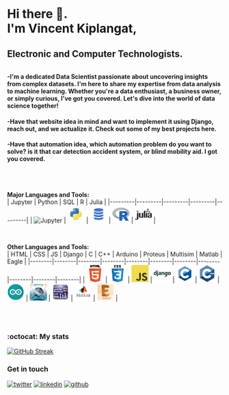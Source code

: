 # Hi there 👋. <br/> I'm Vincent Kiplangat, 
## Electronic and   Computer Technologists.
######
#### -I'm a dedicated Data Scientist passionate about uncovering insights from complex datasets. I'm here to share my expertise from data analysis to machine learning. Whether you're a data enthusiast, a business owner, or simply curious, I've got you covered. Let's dive into the world of data science together!
#### -Have that website idea in mind and want to implement it using Django, reach out, and we actualize it. Check out some of my best projects here.
#### -Have that automation idea, which automation problem do you want to solve? is it that car detection accident system, or blind mobility aid. I got you covered.

<!--
**Kenduiwat/Kenduiwat** is a ✨ _special_ ✨ repository because its `README.md` (this file) appears on your GitHub profile.

Here are some ideas to get you started:

- 🔭 I’m currently working on ...
- 🌱 I’m currently learning ...
- 👯 I’m looking to collaborate on ...
- 🤔 I’m looking for help with ...
- 💬 Ask me about ...
- 📫 How to reach me: ...
- 😄 Pronouns: ...
- ⚡ Fun fact: ...

<a href="https://twitter.com/Kenduiwatt">
  <img align="left" alt="Vincent's Twitter" width="22px" src="https://cdn.jsdelivr.net/npm/simple-icons@v3/icons/twitter.svg" />
</a>
<a href="https://www.linkedin.com/in/vincent-kiplangat-9510621bb/">
  <img align="left" alt="Vincent's Linkdein" width="22px" src="https://cdn.jsdelivr.net/npm/simple-icons@v3/icons/linkedin.svg" />
</a>
<a href="https://github.com/Kenduiwat">
  <img align="left" alt="Vincent's Github" width="22px" src="https://cdn.jsdelivr.net/npm/simple-icons@v3/icons/github.svg" />
</a>
-->

<br/>
<br/>

**Major Languages and Tools:**  
| Jupyter | Python | SQL | R | Julia |
|---------|---------|---------|---------|---------|
| <img src="https://raw.githubusercontent.com/github/explore/80688e429a7d4ef2fca1e82350fe8e3517d3494d/topics/jupyter/jupyter.png" alt="Jupyter" height="40"> | <img src="https://raw.githubusercontent.com/github/explore/80688e429a7d4ef2fca1e82350fe8e3517d3494d/topics/python/python.png" alt="Python" height="40"> | <img src="https://raw.githubusercontent.com/github/explore/master/topics/sql/sql.png" alt="SQL" height="40"> | <img src="https://raw.githubusercontent.com/github/explore/master/topics/r/r.png" alt="R" height="40"> | <img src="https://raw.githubusercontent.com/github/explore/master/topics/julia/julia.png" alt="Julia" height="40"> |







<br/>


**Other Languages and Tools:**  
| HTML | CSS | JS | Django | C | C++ | Arduino | Proteus | Multisim | Matlab | Eagle |
|--------|--------|--------|--------|--------|--------|--------|--------|--------|--------|--------|
| <img src="https://raw.githubusercontent.com/github/explore/master/topics/html/html.png" alt="HTML" height="40"> | <img src="https://raw.githubusercontent.com/github/explore/master/topics/css/css.png" alt="CSS" height="40"> | <img src="https://raw.githubusercontent.com/github/explore/master/topics/javascript/javascript.png" alt="JavaScript" height="40"> | <img src="https://raw.githubusercontent.com/github/explore/master/topics/django/django.png" alt="Django" height="40"> | <img src="https://raw.githubusercontent.com/github/explore/master/topics/c/c.png" alt="C" height="40"> | <img src="https://raw.githubusercontent.com/github/explore/master/topics/cpp/cpp.png" alt="C++" height="40"> | <img src="https://raw.githubusercontent.com/github/explore/master/topics/arduino/arduino.png" alt="Arduino" height="40"> | <img src="proteus.jpg" alt="Proteus" height="40"> | <img src="MultisimNI.png" alt="MultisimNI" height="40"> | <img src="Matlab.jpg" alt="Matlab" height="40"> | <img src="Eagle.jpg" alt="Eagle" height="40"> |





<br/>
<br/>

### :octocat: My stats






[![GitHub Streak](https://github-readme-streak-stats-tau-murex.vercel.app?user=Kenduiwat&theme=vue-dark&hide_border=true&date_format=j%20M%5B%20Y%5D)](https://github.com/VincentKiplangat?tab=repositories)




### Get in touch
<p>
  <a href="https://twitter.com/Kenduiwatt"><img src="https://img.icons8.com/color/50/111111/twitter-squared.png" alt="twitter"/></a>
  <a href="https://www.linkedin.com/in/vincent-kiplangat-9510621bb/"><img src="https://img.icons8.com/color/50/111111/linkedin.png" alt="linkedin"/></a>
  <a href="https://github.com/Kenduiwat"><img src="https://img.icons8.com/color/50/111111/github.png" alt="github"/></a>
  
</p>
